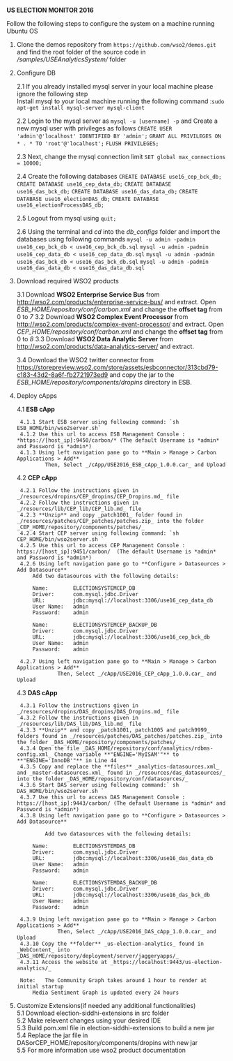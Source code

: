 __US ELECTION MONITOR 2016__

Follow the following steps to configure the system on a machine running Ubuntu OS

1. Clone the demos repository from `https://github.com/wso2/demos.git` and find the root folder of the source code in _/samples/USEAnalyticsSystem/_ folder

2. Configure DB 
    
    2.1 If you already installed mysql server in your local machine please ignore the following step	
        Install mysql to your local machine running the following command :`sudo apt-get install mysql-server mysql-client` 
            
    2.2 Login to the mysql server as `mysql -u [username] -p` and Create a new mysql user with privileges as follows
        `CREATE USER 'admin'@'localhost' IDENTIFIED BY 'admin';`
        `GRANT ALL PRIVILEGES ON * . * TO 'root'@'localhost';`
        `FLUSH PRIVILEGES;`
            
    2.3 Next, change the mysql connection limit
        `SET global max_connections = 10000;`  
           		    
    2.4 Create the following databases
        `CREATE DATABASE use16_cep_bck_db;`
   		`CREATE DATABASE use16_cep_data_db;`
   		`CREATE DATABASE use16_das_bck_db;`
   		`CREATE DATABASE use16_das_data_db;`
   		`CREATE DATABASE use16_electionDAS_db;`
   		`CREATE DATABASE use16_electionProcessDAS_db;`
   		    
    2.5 Logout from mysql using `quit;`
           
    2.6  Using the terminal and _cd_ into the _db_configs_ folder and import the databases using following commands 
        `mysql -u admin -padmin  use16_cep_bck_db < use16_cep_bck_db.sql` 
        `mysql -u admin -padmin  use16_cep_data_db < use16_cep_data_db.sql`
        `mysql -u admin -padmin  use16_das_bck_db < use16_das_bck_db.sql`
        `mysql -u admin -padmin  use16_das_data_db < use16_das_data_db.sql`
        
3. Download required WSO2 products 

	 3.1 Download **WSO2 Enterprise Service Bus** from http://wso2.com/products/enterprise-service-bus/ and extract.
	    Open _ESB_HOME/repository/conf/carbon.xml_ and change the **offset tag** from 0 to _7_
	 3.2 Download **WSO2 Complex Event Processor** from http://wso2.com/products/complex-event-processor/ and extract.
	    Open _CEP_HOME/repository/conf/carbon.xml_ and change the **offset tag** from 0 to _8_
	 3.3 Download **WSO2 Data Analytic Server** from http://wso2.com/products/data-analytics-server/ and extract. 
	    
	 3.4 Download the WSO2 twitter connector from https://storepreview.wso2.com/store/assets/esbconnector/313cbd79-c183-43d2-8a6f-fb2721973ed9
	 and copy the jar to the _ESB_HOME/repository/components/dropins_ directory in ESB.  
	 
4. Deploy cApps  

	 4.1 **ESB cApp**  
	    
	   	4.1.1 Start ESB server using following command: `sh ESB_HOME/bin/wso2server.sh`  
	   	4.1.2 Use this url to access ESB Management Console : *https://[host_ip]:9450/carbon/* (The default Username is *admin* and Password is *admin*)  
	   	4.1.3 Using left navigation pane go to **Main > Manage > Carbon Applications > Add**
	        	Then, Select _/cApp/USE2016_ESB_cApp_1.0.0.car_ and Upload
	        
	 4.2 **CEP cApp**  
	   
	   	4.2.1 Follow the instructions given in _/resources/dropins/CEP_dropins/CEP_Dropins.md_ file  
	   	4.2.2 Follow the instructions given in _/resources/lib/CEP_lib/CEP_lib.md_ file   
		4.2.3 **Unzip** and copy _patch1001_ folder found in _/resources/patches/CEP_patches/patches.zip_ into the folder _CEP_HOME/repository/components/patches/_  
	   	4.2.4 Start CEP server using following command: `sh CEP_HOME/bin/wso2server.sh `   
	   	4.2.5 Use this url to access CEP Management Console : https://[host_ip]:9451/carbon/  (The default Username is *admin* and Password is *admin*)  
	   	4.2.6 Using left navigation pane go to **Configure > Datasources > Add Datasource**
	   		Add two datasources with the following details:
	   
	   		Name:        ELECTIONSYSTEMCEP_DB
	   		Driver:      com.mysql.jdbc.Driver
	   		URL:         jdbc:mysql://localhost:3306/use16_cep_data_db
	   		User Name:   admin
	   		Password:    admin
	   
	   		Name:        ELECTIONSYSTEMCEP_BACKUP_DB
	   		Driver:      com.mysql.jdbc.Driver
	   		URL:         jdbc:mysql://localhost:3306/use16_cep_bck_db
	   		User Name:   admin
	   		Password:    admin
	   
	   	4.2.7 Using left navigation pane go to **Main > Manage > Carbon Applications > Add**
             		Then, Select _/cApp/USE2016_CEP_cApp_1.0.0.car_ and Upload
             	        
	 4.3 **DAS cApp**  
	  
	   	4.3.1 Follow the instructions given in _/resources/dropins/DAS_dropins/DAS_Dropins.md_ file  
	   	4.3.2 Follow the instructions given in _/resources/lib/DAS_lib/DAS_lib.md_ file  
	   	4.3.3 **Unzip** and copy _patch1001, patch1005 and patch9999_ folders found in _/resources/patches/DAS_patches/patches.zip_ into the folder _DAS_HOME/repository/components/patches/_  
	   	4.3.4 Open the file _DAS_HOME/repository/conf/analytics/rdbms-config.xml_ Change variable **"ENGINE='MyISAM'"** to **"ENGINE='InnoDB'"** in Line 44  
	   	4.3.5 Copy and replace the **files** _analytics-datasources.xml_ and _master-datasources.xml_ found in _/resources/das_datasources/_ into the folder _DAS_HOME/repository/conf/datasources/_   
	   	4.3.6 Start DAS server using following command:` sh DAS_HOME/bin/wso2server.sh `   
	   	4.3.7 Use this url to access DAS Management Console : https://[host_ip]:9443/carbon/ (The default Username is *admin* and Password is *admin*)     
	   	4.3.8 Using left navigation pane go to **Configure > Datasources > Add Datasource**
	   
       			Add two datasources with the following details:
     
      		Name:        ELECTIONSYSTEMDAS_DB  
      		Driver:      com.mysql.jdbc.Driver  
      		URL:         jdbc:mysql://localhost:3306/use16_das_data_db  
      		User Name:   admin  
      		Password:    admin  
             	   
      		Name:        ELECTIONSYSTEMDAS_BACKUP_DB  
      		Driver:      com.mysql.jdbc.Driver  
      		URL:         jdbc:mysql://localhost:3306/use16_das_bck_db  
      		User Name:   admin  
      		Password:    admin  
       
	   	4.3.9 Using left navigation pane go to **Main > Manage > Carbon Applications > Add**
                    Then, Select _/cApp/USE2016_DAS_cApp_1.0.0.car_ and Upload   
	   	4.3.10 Copy the **folder** _us-election-analytics_ found in _WebContent_ into _DAS_HOME/repository/deployment/server/jaggeryapps/_   
		4.3.11 Access the website at _https://localhost:9443/us-election-analytics/_   

		Note: 	The Community Graph takes around 1 hour to render at initial startup     
			Media Sentiment Graph is updated every 24 hours     
			

5. Customize Extensions(if needed any additional functionalities)  
	 5.1 Download election-siddhi-extensions in src folder  
	 5.2 Make relevent changes using your desired IDE  
	 5.3 Build pom.xml file in election-siddhi-extensions to build a new jar  
	 5.4 Replace the jar file in DASorCEP_HOME/repository/components/dropins with new jar  
	 5.5 For more information use wso2 product documentation  
